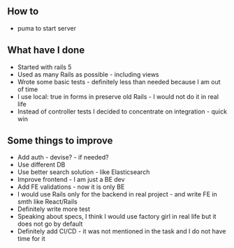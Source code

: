 ## How to
* puma to start server

## What have I done
* Started with rails 5
* Used as many Rails as possible - including views
* Wrote some basic tests - definitely less than needed because I am out of time
* I use local: true in forms in preserve old Rails - I would not do it in real life
* Instead of controller tests I decided to concentrate on integration - quick win

## Some things to improve
* Add auth - devise? - if needed?
* Use different DB
* Use better search solution - like Elasticsearch
* Improve frontend - I am just a BE dev
* Add FE validations - now it is only BE
* I would use Rails only for the backend in real project - and write FE in smth like React/Rails
* Definitely write more test
* Speaking about specs, I think I would use factory girl in real life but it does not go by default
* Definitely add CI/CD - it was not mentioned in the task and I do not have time for it

